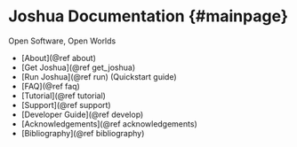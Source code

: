 Joshua Documentation				{#mainpage}
====================

Open Software,
Open Worlds

* [About](@ref about)
* [Get Joshua](@ref get_joshua)
* [Run Joshua](@ref run) (Quickstart guide)
* [FAQ](@ref faq)
* [Tutorial](@ref tutorial)
* [Support](@ref support)
* [Developer Guide](@ref develop)
* [Acknowledgements](@ref acknowledgements)
* [Bibliography](@ref bibliography)
